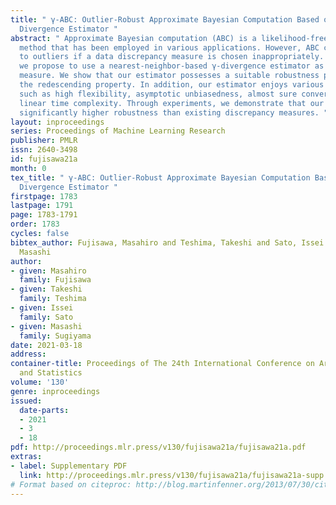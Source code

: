 ```yaml
---
title: " γ-ABC: Outlier-Robust Approximate Bayesian Computation Based on a Robust
  Divergence Estimator "
abstract: " Approximate Bayesian computation (ABC) is a likelihood-free inference
  method that has been employed in various applications. However, ABC can be sensitive
  to outliers if a data discrepancy measure is chosen inappropriately. In this paper,
  we propose to use a nearest-neighbor-based γ-divergence estimator as a data discrepancy
  measure. We show that our estimator possesses a suitable robustness property called
  the redescending property. In addition, our estimator enjoys various desirable properties
  such as high flexibility, asymptotic unbiasedness, almost sure convergence, and
  linear time complexity. Through experiments, we demonstrate that our method achieves
  significantly higher robustness than existing discrepancy measures. "
layout: inproceedings
series: Proceedings of Machine Learning Research
publisher: PMLR
issn: 2640-3498
id: fujisawa21a
month: 0
tex_title: " γ-ABC: Outlier-Robust Approximate Bayesian Computation Based on a Robust
  Divergence Estimator "
firstpage: 1783
lastpage: 1791
page: 1783-1791
order: 1783
cycles: false
bibtex_author: Fujisawa, Masahiro and Teshima, Takeshi and Sato, Issei and Sugiyama,
  Masashi
author:
- given: Masahiro
  family: Fujisawa
- given: Takeshi
  family: Teshima
- given: Issei
  family: Sato
- given: Masashi
  family: Sugiyama
date: 2021-03-18
address:
container-title: Proceedings of The 24th International Conference on Artificial Intelligence
  and Statistics
volume: '130'
genre: inproceedings
issued:
  date-parts:
  - 2021
  - 3
  - 18
pdf: http://proceedings.mlr.press/v130/fujisawa21a/fujisawa21a.pdf
extras:
- label: Supplementary PDF
  link: http://proceedings.mlr.press/v130/fujisawa21a/fujisawa21a-supp.pdf
# Format based on citeproc: http://blog.martinfenner.org/2013/07/30/citeproc-yaml-for-bibliographies/
---
```

